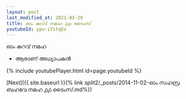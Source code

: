 ```yaml
---
layout: post
last_modified_at: 2021-03-29
title: ഓം കുറവ് നമഹ ൧൧ ടൈംസ്
youtubeId: ypu-iYitqEo
---
```

 
 
 ഓം കുറവ് നമഹ 
 
 -  ആരാണ് അധ്യാപകൻ 
 
  
 
  
 
 
 
 
 
 


{% include youtubePlayer.html id=page.youtubeId %}
 
[Next]({{ site.baseurl }}{% link  split2/_posts/2014-11-02-ഓം സഹസ്ര ബഹവേ നമഹ ൧൧ ടൈംസ്.md%})
 
